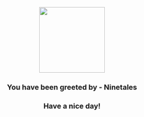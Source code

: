 <p align="center">
    <img src="https://raw.githubusercontent.com/PokeAPI/sprites/master/sprites/pokemon/38.png" width="150" height="150">
</p>
<h3 align="center">You have been greeted by - <b>Ninetales</b></h3>
<h3 align="center">Have a nice day!</h3>
